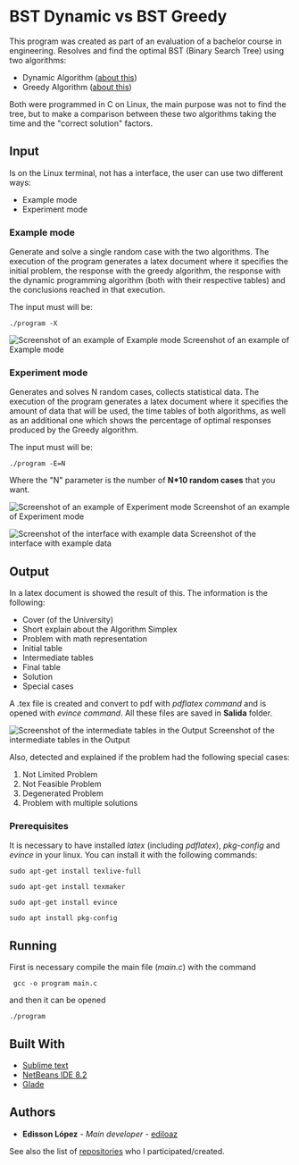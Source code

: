 # BST Dynamic vs BST Greedy

This program was created as part of an evaluation of a bachelor course in engineering. Resolves and find the optimal BST (Binary Search Tree) using two algorithms:
* Dynamic Algorithm ([about this](https://en.wikipedia.org/wiki/Dynamic_algorithm))
* Greedy Algorithm ([about this](https://en.wikipedia.org/wiki/Greedy_algorithm))

Both were programmed in C on Linux, the main purpose was not to find the tree, but to make a comparison between these two algorithms taking the time and the "correct solution" factors.

## Input

Is on the Linux terminal, not has a interface, the user can use two different ways:
* Example mode
* Experiment mode

### Example mode

Generate and solve a single random case with the two algorithms. The execution of the program generates a latex document where it specifies the initial problem, the response with the greedy algorithm, the response with the dynamic programming algorithm (both with their respective tables) and the conclusions reached in that execution.

The input must will be:
```
./program -X
```

![Screenshot of an example of Example mode](https://-empty.png)
Screenshot of an example of Example mode



### Experiment mode

Generates and solves N random cases, collects statistical data. The execution of the program generates a latex document where it specifies the amount of data that will be used, the time tables of both algorithms, as well as an additional one which shows the percentage of optimal responses produced by the Greedy algorithm.

The input must will be:
```
./program -E=N
```
Where the "N" parameter is the number of **N\*10 random cases** that you want.

![Screenshot of an example of Experiment mode](https://-empty.png)
Screenshot of an example of Experiment mode



![Screenshot of the interface with example data](https://raw.githubusercontent.com/ediloaz/Simplex-Algorithm/master/settings/screenshot-interface-example.png)
Screenshot of the interface with example data

## Output

In a latex document is showed the result of this. The information is the following:
* Cover (of the University)
* Short explain about the Algorithm Simplex
* Problem with math representation
* Initial table
* Intermediate tables
* Final table
* Solution
* Special cases

A .tex file is created and convert to pdf with *pdflatex command*  and is opened with *evince command*. All these files are saved in **Salida** folder.

![Screenshot of the intermediate tables in the Output](https://raw.githubusercontent.com/ediloaz/Simplex-Algorithm/master/settings/screenshot-output.png)
Screenshot of the intermediate tables in the Output

Also, detected and explained if the problem had the following special cases:
1. Not Limited Problem
2. Not Feasible Problem
3. Degenerated Problem
4. Problem with multiple solutions


### Prerequisites

It is necessary to have installed *latex* (including *pdflatex*), *pkg-config* and *evince* in your linux. You can install it with the following commands:
```
sudo apt-get install texlive-full
```
```
sudo apt-get install texmaker
```
```
sudo apt-get install evince
```
```
sudo apt install pkg-config
```

## Running

First is necessary compile the main file (*main.c*) with the command
```
 gcc -o program main.c
```

and then it can be opened
```
./program
```

## Built With

* [Sublime text](https://www.sublimetext.com/3)
* [NetBeans IDE 8.2](https://netbeans.org/community/releases/82/)
* [Glade](https://glade.gnome.org/)


## Authors

* **Edisson López** - *Main developer* - [ediloaz](https://github.com/ediloaz)

See also the list of [repositories](https://github.com/ediloaz?tab=repositories) who I participated/created.

